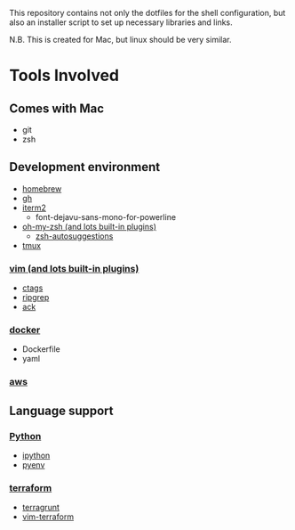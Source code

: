 This repository contains not only the dotfiles for the shell configuration, but also an installer script to set up necessary libraries and links. 

N.B. This is created for Mac, but linux should be very similar. 

# Tools Involved
## Comes with Mac
- git
- zsh

## Development environment
* [homebrew](https://brew.sh/)
* [gh](https://cli.github.com/)
* [iterm2](https://iterm2.com/)
    - font-dejavu-sans-mono-for-powerline
* [oh-my-zsh (and lots built-in plugins)](https://github.com/ohmyzsh/ohmyzsh)
    - [zsh-autosuggestions](https://github.com/zsh-users/zsh-autosuggestions)
* [tmux](https://github.com/tmux/tmux)
### [vim (and lots built-in plugins)](https://github.com/amix/vimrc)
* [ctags](https://github.com/universal-ctags/ctags)
* [ripgrep](https://github.com/BurntSushi/ripgrep)
* [ack](https://github.com/mileszs/ack.vim)
### [docker](https://www.docker.com/)
* Dockerfile
* yaml
### [aws](https://docs.aws.amazon.com/cli/latest/userguide/getting-started-install.html#getting-started-install-instructions)

## Language support
### [Python](https://www.python.org/)
* [ipython](https://github.com/ipython/ipython)
* [pyenv](https://github.com/pyenv/pyenv)

### [terraform](https://github.com/hashicorp/terraform)
* [terragrunt](https://terragrunt.gruntwork.io/)
* [vim-terraform](https://github.com/hashivim/vim-terraform)

